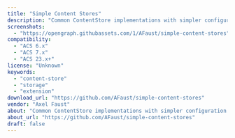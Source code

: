 ```yaml
---
title: "Simple Content Stores"
description: "Common ContentStore implementations with simpler configuration."
screenshots:
  - "https://opengraph.githubassets.com/1/AFaust/simple-content-stores"
compatibility:
  - "ACS 6.x"
  - "ACS 7.x"
  - "ACS 23.x+"
license: "Unknown"
keywords:
  - "content-store"
  - "storage"
  - "extension"
download_url: "https://github.com/AFaust/simple-content-stores"
vendor: "Axel Faust"
about: "Common ContentStore implementations with simpler configuration."
about_url: "https://github.com/AFaust/simple-content-stores"
draft: false
---
```

